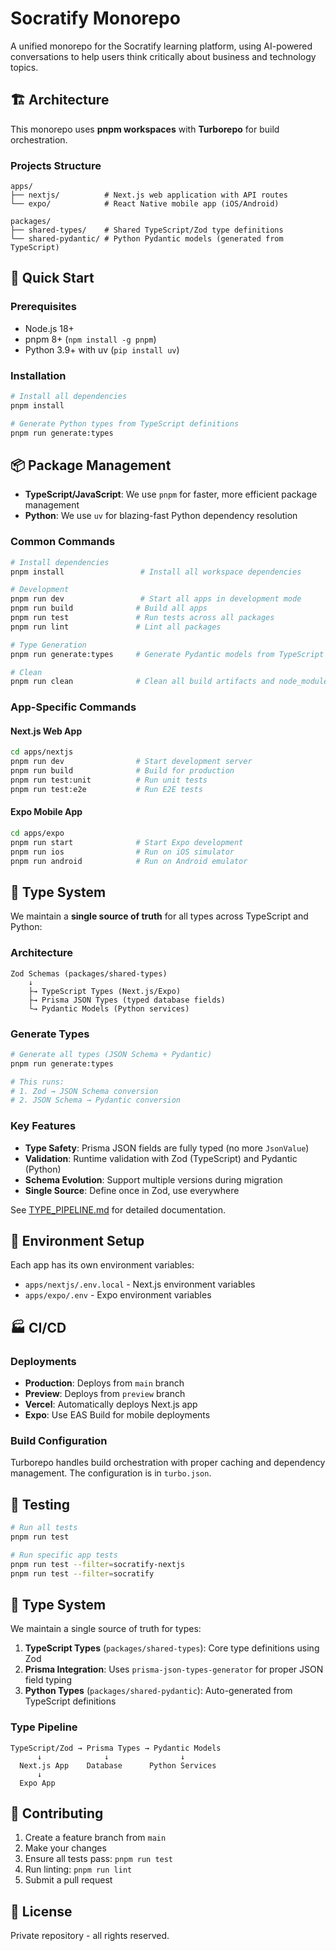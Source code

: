 # Socratify Monorepo

A unified monorepo for the Socratify learning platform, using AI-powered conversations to help users think critically about business and technology topics.

## 🏗️ Architecture

This monorepo uses **pnpm workspaces** with **Turborepo** for build orchestration.

### Projects Structure

```
apps/
├── nextjs/          # Next.js web application with API routes
└── expo/            # React Native mobile app (iOS/Android)

packages/
├── shared-types/    # Shared TypeScript/Zod type definitions
└── shared-pydantic/ # Python Pydantic models (generated from TypeScript)
```

## 🚀 Quick Start

### Prerequisites

- Node.js 18+
- pnpm 8+ (`npm install -g pnpm`)
- Python 3.9+ with uv (`pip install uv`)

### Installation

```bash
# Install all dependencies
pnpm install

# Generate Python types from TypeScript definitions
pnpm run generate:types
```

## 📦 Package Management

- **TypeScript/JavaScript**: We use `pnpm` for faster, more efficient package management
- **Python**: We use `uv` for blazing-fast Python dependency resolution

### Common Commands

```bash
# Install dependencies
pnpm install                 # Install all workspace dependencies

# Development
pnpm run dev                 # Start all apps in development mode
pnpm run build              # Build all apps
pnpm run test               # Run tests across all packages
pnpm run lint               # Lint all packages

# Type Generation
pnpm run generate:types     # Generate Pydantic models from TypeScript

# Clean
pnpm run clean              # Clean all build artifacts and node_modules
```

### App-Specific Commands

#### Next.js Web App
```bash
cd apps/nextjs
pnpm run dev                # Start development server
pnpm run build              # Build for production
pnpm run test:unit          # Run unit tests
pnpm run test:e2e           # Run E2E tests
```

#### Expo Mobile App
```bash
cd apps/expo
pnpm run start              # Start Expo development
pnpm run ios                # Run on iOS simulator
pnpm run android            # Run on Android emulator
```

## 🎯 Type System

We maintain a **single source of truth** for all types across TypeScript and Python:

### Architecture
```
Zod Schemas (packages/shared-types)
    ↓
    ├→ TypeScript Types (Next.js/Expo)
    ├→ Prisma JSON Types (typed database fields)
    └→ Pydantic Models (Python services)
```

### Generate Types
```bash
# Generate all types (JSON Schema + Pydantic)
pnpm run generate:types

# This runs:
# 1. Zod → JSON Schema conversion
# 2. JSON Schema → Pydantic conversion
```

### Key Features
- **Type Safety**: Prisma JSON fields are fully typed (no more `JsonValue`)
- **Validation**: Runtime validation with Zod (TypeScript) and Pydantic (Python)
- **Schema Evolution**: Support multiple versions during migration
- **Single Source**: Define once in Zod, use everywhere

See [TYPE_PIPELINE.md](./TYPE_PIPELINE.md) for detailed documentation.

## 🔧 Environment Setup

Each app has its own environment variables:

- `apps/nextjs/.env.local` - Next.js environment variables
- `apps/expo/.env` - Expo environment variables

## 🏭 CI/CD

### Deployments

- **Production**: Deploys from `main` branch
- **Preview**: Deploys from `preview` branch
- **Vercel**: Automatically deploys Next.js app
- **Expo**: Use EAS Build for mobile deployments

### Build Configuration

Turborepo handles build orchestration with proper caching and dependency management. The configuration is in `turbo.json`.

## 🧪 Testing

```bash
# Run all tests
pnpm run test

# Run specific app tests
pnpm run test --filter=socratify-nextjs
pnpm run test --filter=socratify
```

## 📝 Type System

We maintain a single source of truth for types:

1. **TypeScript Types** (`packages/shared-types`): Core type definitions using Zod
2. **Prisma Integration**: Uses `prisma-json-types-generator` for proper JSON field typing
3. **Python Types** (`packages/shared-pydantic`): Auto-generated from TypeScript definitions

### Type Pipeline

```
TypeScript/Zod → Prisma Types → Pydantic Models
      ↓              ↓                ↓
  Next.js App    Database      Python Services
      ↓
  Expo App
```

## 🤝 Contributing

1. Create a feature branch from `main`
2. Make your changes
3. Ensure all tests pass: `pnpm run test`
4. Run linting: `pnpm run lint`
5. Submit a pull request

## 📄 License

Private repository - all rights reserved.